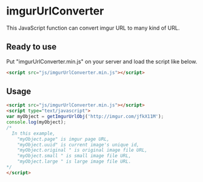imgurUrlConverter
======================
This JavaScript function can convert imgur URL to many kind of URL.

## Ready to use
Put "imgurUrlConverter.min.js" on your server and load the script like below.
```html
<script src="js/imgurUrlConverter.min.js"></script>
```

## Usage
```html
<script src="js/imgurUrlConverter.min.js"></script>
<script type="text/javascript">
var myObject = getImgurUrlObj('http://imgur.com/jfkX11M');
console.log(myObject);
/*
  In this example,
    "myObject.page" is imgur page URL,
    "myObject.uuid" is current image's unique id,
    "myObject.original " is original image file URL,
    "myObject.small " is small image file URL,
    "myObject.large " is large image file URL.
*/
</script>
```
